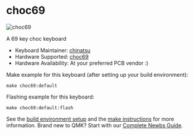 # choc69

![choc69](https://i.imgur.com/zsP1BpJ.jpg)

A 69 key choc keyboard

* Keyboard Maintainer: [chinatsu](https://github.com/chinatsu)
* Hardware Supported: [choc69](https://github.com/chinatsu/keyboards/tree/main/choc69)
* Hardware Availability: At your preferred PCB vendor :)

Make example for this keyboard (after setting up your build environment):

    make choc69:default

Flashing example for this keyboard:

    make choc69:default:flash

See the [build environment setup](https://docs.qmk.fm/#/getting_started_build_tools) and the [make instructions](https://docs.qmk.fm/#/getting_started_make_guide) for more information. Brand new to QMK? Start with our [Complete Newbs Guide](https://docs.qmk.fm/#/newbs).
